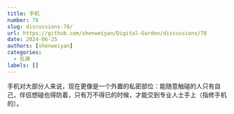 ```yaml
---
title: 手机
number: 78
slug: discussions-78/
url: https://github.com/shenweiyan/Digital-Garden/discussions/78
date: 2024-06-25
authors: [shenweiyan]
categories: 
  - 乱弹
labels: []
---
```


手机对大部分人来说，现在更像是一个外置的私密部位：能随意触碰的人只有自己，伴侣想碰也得防着，只有万不得已的时候，才能交到专业人士手上（指修手机的）。

<!-- more -->

<script src="https://giscus.app/client.js"
	data-repo="shenweiyan/Digital-Garden"
	data-repo-id="R_kgDOKgxWlg"
	data-mapping="number"
	data-term="78"
	data-reactions-enabled="1"
	data-emit-metadata="0"
	data-input-position="bottom"
	data-theme="light"
	data-lang="zh-CN"
	crossorigin="anonymous"
	async>
</script>
